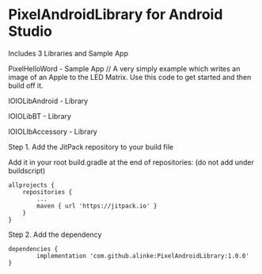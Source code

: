 
PixelAndroidLibrary for Android Studio
==========

Includes 3 Libraries and Sample App

PixelHelloWord - Sample App // A very simply example which writes an image of an Apple to the LED Matrix. Use this code to get started and then build off it.

IOIOLibAndroid - Library

IOIOLibBT - Library

IOIOLIbAccessory - Library

Step 1. Add the JitPack repository to your build file

Add it in your root build.gradle at the end of repositories: (do not add under buildscript)

	allprojects {
		repositories {
			...
			maven { url 'https://jitpack.io' }
		}
	}

  Step 2. Add the dependency

	dependencies {
	        implementation 'com.github.alinke:PixelAndroidLibrary:1.0.0'
	}

